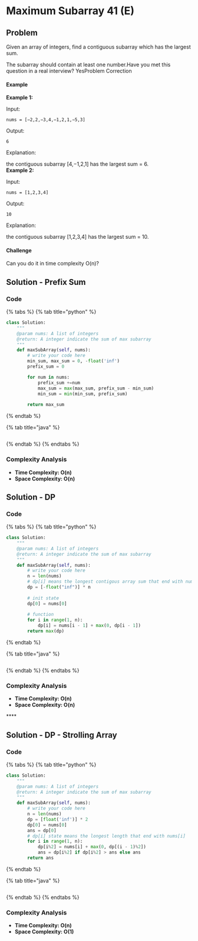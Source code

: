 # Maximum Subarray 41 \(E\)

## Problem

Given an array of integers, find a contiguous subarray which has the largest sum.

The subarray should contain at least one number.Have you met this question in a real interview?  YesProblem Correction

#### Example

**Example 1:**

Input:

```text
nums = [−2,2,−3,4,−1,2,1,−5,3]
```

Output:

```text
6
```

Explanation:

the contiguous subarray \[4,−1,2,1\] has the largest sum = 6.  
**Example 2:**

Input:

```text
nums = [1,2,3,4]
```

Output:

```text
10
```

Explanation:

the contiguous subarray \[1,2,3,4\] has the largest sum = 10.

#### Challenge

Can you do it in time complexity O\(n\)?

## Solution - Prefix Sum

### Code

{% tabs %}
{% tab title="python" %}
```python
class Solution:
    """
    @param nums: A list of integers
    @return: A integer indicate the sum of max subarray
    """
    def maxSubArray(self, nums):
        # write your code here
        min_sum, max_sum = 0, -float('inf')
        prefix_sum = 0

        for num in nums:
            prefix_sum +=num
            max_sum = max(max_sum, prefix_sum - min_sum)
            min_sum = min(min_sum, prefix_sum)
        
        return max_sum
```
{% endtab %}

{% tab title="java" %}
```

```
{% endtab %}
{% endtabs %}

### Complexity Analysis

* **Time Complexity: O\(n\)**
* **Space Complexity: O\(n\)**

## Solution - DP

### Code

{% tabs %}
{% tab title="python" %}
```python
class Solution:
    """
    @param nums: A list of integers
    @return: A integer indicate the sum of max subarray
    """
    def maxSubArray(self, nums):
        # write your code here
        n = len(nums)
        # dp[i] means the longest contigous array sum that end with nums[ith]
        dp = [-float("inf")] * n
        
        # init state
        dp[0] = nums[0]
        
        # function 
        for i in range(1, n):
            dp[i] = nums[i - 1] + max(0, dp[i - 1])
        return max(dp)
```
{% endtab %}

{% tab title="java" %}
```

```
{% endtab %}
{% endtabs %}

### Complexity Analysis

* **Time Complexity: O\(n\)**
* **Space Complexity: O\(n\)**

\*\*\*\*

## Solution - DP - Strolling Array

### Code

{% tabs %}
{% tab title="python" %}
```python
class Solution:
    """
    @param nums: A list of integers
    @return: A integer indicate the sum of max subarray
    """
    def maxSubArray(self, nums):
        # write your code here
        n = len(nums)
        dp = [float('inf')] * 2
        dp[0] = nums[0]
        ans = dp[0]
        # dp[i] state means the longest length that end with nums[i]
        for i in range(1, n):
            dp[i%2] = nums[i] + max(0, dp[(i - 1)%2])
            ans = dp[i%2] if dp[i%2] > ans else ans
        return ans
```
{% endtab %}

{% tab title="java" %}
```

```
{% endtab %}
{% endtabs %}

### Complexity Analysis

* **Time Complexity: O\(n\)**
* **Space Complexity: O\(1\)**

